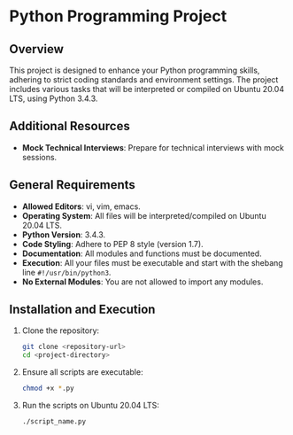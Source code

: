 
# Python Programming Project

## Overview

This project is designed to enhance your Python programming skills, adhering to strict coding standards and environment settings. The project includes various tasks that will be interpreted or compiled on Ubuntu 20.04 LTS, using Python 3.4.3.

## Additional Resources

- **Mock Technical Interviews**: Prepare for technical interviews with mock sessions.

## General Requirements

- **Allowed Editors**: vi, vim, emacs.
- **Operating System**: All files will be interpreted/compiled on Ubuntu 20.04 LTS.
- **Python Version**: 3.4.3.
- **Code Styling**: Adhere to PEP 8 style (version 1.7).
- **Documentation**: All modules and functions must be documented.
- **Execution**: All your files must be executable and start with the shebang line `#!/usr/bin/python3`.
- **No External Modules**: You are not allowed to import any modules.

## Installation and Execution

1. Clone the repository:
   ```bash
   git clone <repository-url>
   cd <project-directory>
   ```
2. Ensure all scripts are executable:
   ```bash
   chmod +x *.py
   ```
3. Run the scripts on Ubuntu 20.04 LTS:
   ```bash
   ./script_name.py
   ```


